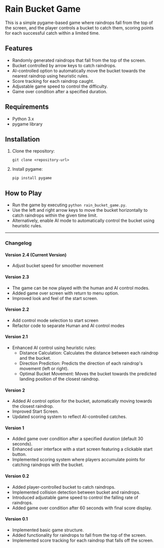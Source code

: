 # Rain Bucket Game

This is a simple pygame-based game where raindrops fall from the top of the screen, and the player controls a bucket to catch them, scoring points for each successful catch within a limited time.

## Features

- Randomly generated raindrops that fall from the top of the screen.
- Bucket controlled by arrow keys to catch raindrops.
- AI-controlled option to automatically move the bucket towards the nearest raindrop using heuristic rules.
- Score tracking for each raindrop caught.
- Adjustable game speed to control the difficulty.
- Game over condition after a specified duration.

## Requirements

- Python 3.x
- pygame library

## Installation

1. Clone the repository:
   
   ```
   git clone <repository-url>
   ```

2. Install pygame:
   
   ```
   pip install pygame
   ```

## How to Play

- Run the game by executing `python rain_bucket_game.py`.
- Use the left and right arrow keys to move the bucket horizontally to catch raindrops within the given time limit.
- Alternatively, enable AI mode to automatically control the bucket using heuristic rules.

---

### Changelog

#### Version 2.4 (Current Version)

- Adjust bucket speed for smoother movement

#### Version 2.3 

- The game can be now played with the human and AI control modes.
- Added game over screen with return to menu option.
- Improved look and feel of the start screen.

#### Version 2.2 

- Add control mode selection to start screen
- Refactor code to separate Human and AI control modes

#### Version 2.1

- Enhanced AI control using heuristic rules:
  - Distance Calculation: Calculates the distance between each raindrop and the bucket.
  - Direction Prediction: Predicts the direction of each raindrop's movement (left or right).
  - Optimal Bucket Movement: Moves the bucket towards the predicted landing position of the closest raindrop.

#### Version 2

- Added AI control option for the bucket, automatically moving towards the closest raindrop.
- Improved Start Screen.
- Updated scoring system to reflect AI-controlled catches.

#### Version 1

- Added game over condition after a specified duration (default 30 seconds).
- Enhanced user interface with a start screen featuring a clickable start button.
- Implemented scoring system where players accumulate points for catching raindrops with the bucket.

#### Version 0.2

- Added player-controlled bucket to catch raindrops.
- Implemented collision detection between bucket and raindrops.
- Introduced adjustable game speed to control the falling rate of raindrops.
- Added game over condition after 60 seconds with final score display.

#### Version 0.1

- Implemented basic game structure.
- Added functionality for raindrops to fall from the top of the screen.
- Implemented score tracking for each raindrop that falls off the screen.
